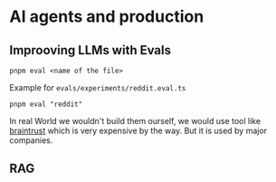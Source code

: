 # AI agents and production

## Improoving LLMs with Evals

```
pnpm eval <name of the file>
```

Example for `evals/experiments/reddit.eval.ts`

```
pnpm eval "reddit"
```

In real World we wouldn't build them ourself, we would use tool like [braintrust](https://www.braintrust.dev/) which is very expensive by the way. But it is used by major companies.

## RAG
